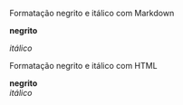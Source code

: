 <!-- Primeira digitação -->
Formatação negrito e itálico com Markdown

**negrito**

*itálico*

<!-- Segunda digitação -->

<p>
Formatação negrito e itálico com HTML
</p>

<strong>negrito</strong>
<br>
<em> itálico </em>
